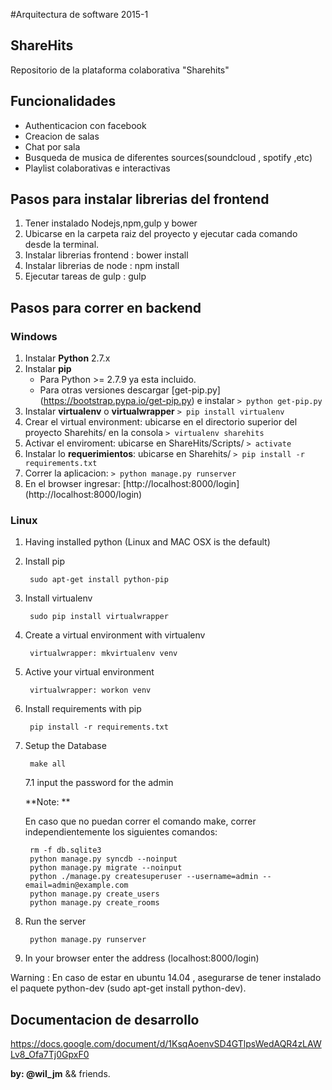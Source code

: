 #Arquitectura de software 2015-1

## ShareHits

Repositorio de la plataforma colaborativa "Sharehits"

## Funcionalidades

- Authenticacion con facebook
- Creacion de salas
- Chat por sala
- Busqueda de musica de diferentes sources(soundcloud , spotify ,etc)
- Playlist colaborativas e interactivas

## Pasos para instalar librerias del frontend
1. Tener instalado Nodejs,npm,gulp y bower
2. Ubicarse en la carpeta raiz del proyecto y ejecutar cada comando desde la terminal.
3. Instalar librerias frontend : bower install
4. Instalar librerias de node : npm install
5. Ejecutar tareas de gulp : gulp

## Pasos para correr en backend

### Windows
1. Instalar **Python** 2.7.x
2. Instalar **pip**
   - Para Python >= 2.7.9 ya esta incluido.
   - Para otras versiones descargar [get-pip.py] (https://bootstrap.pypa.io/get-pip.py) e instalar `> python get-pip.py`
3. Instalar **virtualenv** o **virtualwrapper** `> pip install virtualenv`
4. Crear el virtual environment: ubicarse en el directorio superior del proyecto Sharehits/ en la consola `> virtualenv sharehits`
5. Activar el enviroment: ubicarse en ShareHits/Scripts/ `> activate`
6. Instalar lo **requerimientos**: ubicarse en Sharehits/ `> pip install -r requirements.txt`
7. Correr la aplicacion: `> python manage.py runserver`
8. En el browser ingresar: [http://localhost:8000/login] (http://localhost:8000/login)

### Linux
1. Having installed python (Linux and MAC OSX is the default)

2. Install pip
	
		sudo apt-get install python-pip

3. Install virtualenv
	
		sudo pip install virtualwrapper


4. Create a virtual environment with virtualenv
	
		virtualwrapper: mkvirtualenv venv


5. Active your virtual environment
	
		virtualwrapper: workon venv


6. Install requirements with pip 
	
		pip install -r requirements.txt


7. Setup the Database

    	make all

    7.1 input the password for the admin

    **Note: **  

    En caso que no puedan correr el comando make, correr independientemente los siguientes comandos:

	    rm -f db.sqlite3
		python manage.py syncdb --noinput
		python manage.py migrate --noinput
		python ./manage.py createsuperuser --username=admin --email=admin@example.com
		python manage.py create_users
		python manage.py create_rooms


8. Run the server 
	
		python manage.py runserver


9. In your browser enter the address (localhost:8000/login)

Warning : En caso de estar en ubuntu 14.04 , asegurarse de tener instalado el paquete python-dev (sudo apt-get install python-dev).

## Documentacion de desarrollo
 https://docs.google.com/document/d/1KsqAoenvSD4GTlpsWedAQR4zLAWLv8_Ofa7Tj0GpxF0

 **by: @wil_jm** && friends.
